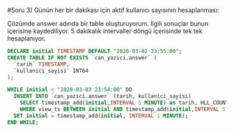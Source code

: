 #Soru 3) Günün her bir dakikası için aktif kullanıcı sayısının hesaplanması:

Çözümde answer adında bir table oluşturuyorum. İlgili sonuçlar bunun içerisine kaydediliyor. 5 dakikalık intervaller döngü içerisinde tek tek hesaplanıyor.

```SQL
DECLARE initial TIMESTAMP DEFAULT "2020-03-02 23:55:00";
CREATE TABLE IF NOT EXISTS `can_yazici.answer` (
  `tarih` TIMESTAMP,
  `kullanici_sayisi` INT64
);

WHILE initial < "2020-03-03 23:54:00" DO
  INSERT INTO `can_yazici.answer` (tarih, kullanici_sayisi)
    SELECT timestamp_add(initial,INTERVAL 5 MINUTE) as tarih, HLL_COUNT.EXTRACT(HLL_COUNT.INIT(deviceid,13)) as kullanici_sayisi FROM can_yazici.pageview
    WHERE view_ts BETWEEN initial AND timestamp_add(initial,INTERVAL 5 MINUTE);
  SET initial = timestamp_add(initial, INTERVAL 1 MINUTE);
END WHILE;
```
